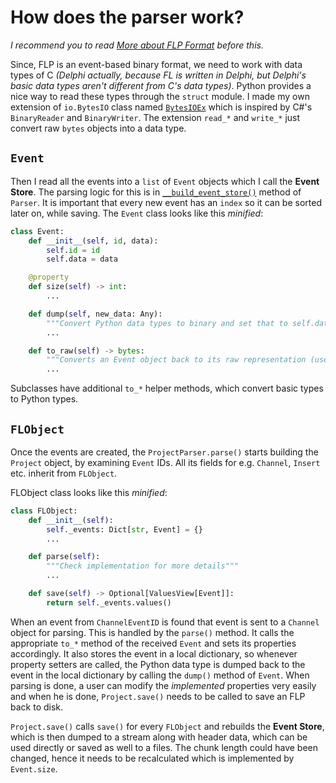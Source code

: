 # How does the parser work?

_I recommend you to read [More about FLP Format](flp-format.md) before this._

Since, FLP is an event-based binary format, we need to work with data types of C _(Delphi actually, because FL is written in Delphi, but Delphi's basic data types aren't different from C's data types)_. Python provides a nice way to read these types through the `struct` module. I made my own extension of `io.BytesIO` class named [`BytesIOEx`](https://github.com/demberto/bytesioex) which is inspired by C#'s `BinaryReader` and `BinaryWriter`. The extension `read_*` and `write_*` just convert raw `bytes` objects into a data type.

## `Event`

Then I read all the events into a `list` of `Event` objects which I call the **Event Store**. The parsing logic for this is in [`__build_event_store()`](https://github.com/demberto/PyFLP/blob/master/pyflp/parser.py#L87) method of `Parser`. It is important that every new event has an `index` so it can be sorted later on, while saving. The `Event` class looks like this _minified_:

```Python
class Event:
    def __init__(self, id, data):
        self.id = id
        self.data = data

    @property
    def size(self) -> int:
        ...

    def dump(self, new_data: Any):
        """Convert Python data types to binary and set that to self.data"""
        ...

    def to_raw(self) -> bytes:
        """Converts an Event object back to its raw representation (used while saving)"""
        ...
```

Subclasses have additional `to_*` helper methods, which convert basic types to Python types.

## `FLObject`

Once the events are created, the `ProjectParser.parse()` starts building the `Project` object, by examining `Event` IDs. All its fields for e.g. `Channel`, `Insert` etc. inherit from `FLObject`.

FLObject class looks like this _minified_:

```Python
class FLObject:
    def __init__(self):
        self._events: Dict[str, Event] = {}
        ...

    def parse(self):
        """Check implementation for more details"""
        ...

    def save(self) -> Optional[ValuesView[Event]]:
        return self._events.values()
```

When an event from `ChannelEventID` is found that event is sent to a `Channel` object for parsing. This is handled by the `parse()` method. It calls the appropriate `to_*` method of the received `Event` and sets its properties accordingly. It also stores the event in a local dictionary, so whenever property setters are called, the Python data type is dumped back to the event in the local dictionary by calling the `dump()` method of `Event`. When parsing is done, a user can modify the _implemented_ properties very easily and when he is done, `Project.save()` needs to be called to save an FLP back to disk.

`Project.save()` calls `save()` for every `FLObject` and rebuilds the **Event Store**, which is then dumped to a stream along with header data, which can be used directly or saved as well to a files. The chunk length could have been changed, hence it needs to be recalculated which is implemented by `Event.size`.
